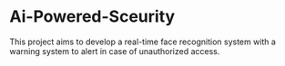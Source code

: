 # Ai-Powered-Sceurity
This project aims to develop a real-time face recognition system with a warning system to alert in case of unauthorized access. 
